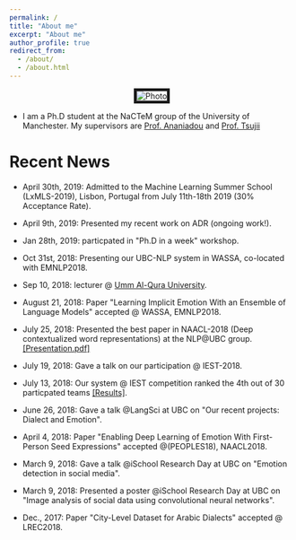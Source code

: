 ```yaml
---
permalink: /
title: "About me"
excerpt: "About me"
author_profile: true
redirect_from: 
  - /about/
  - /about.html
---
```


<p align="center">
  <img src="https://github.com/hasanhuz/halhuzali.github.io/blob/master/files/has_emnlp2018.PNG?raw=true" alt="Photo" border="5"/> 
</p>

* I am a Ph.D student at the NaCTeM group of the University of Manchester. My supervisors are [Prof. Ananiadou](http://www.nactem.ac.uk/staff/sophia.ananiadou/) and [Prof. Tsujii](http://www.nactem.ac.uk/profile.php?member=jtsujii)  

# Recent News
* April 30th, 2019: Admitted to the Machine Learning Summer School (LxMLS-2019), Lisbon, Portugal from July 11th-18th 2019 (30% Acceptance Rate).
* April 9th, 2019: Presented my recent work on ADR (ongoing work!).
* Jan 28th, 2019: particpated in "Ph.D in a week" workshop.
* Oct 31st, 2018: Presenting our UBC-NLP system in WASSA, co-located with EMNLP2018.
* Sep 10, 2018: lecturer @ [Umm Al-Qura University](https://uqu.edu.sa/en/cis).
* August 21, 2018: Paper "Learning Implicit Emotion With an Ensemble of Language Models" accepted @ WASSA, EMNLP2018.
* July 25, 2018: Presented the best paper in NAACL-2018 (Deep contextualized word representations) at the NLP@UBC group. [[Presentation.pdf]](https://github.com/hasanhuz/hasanhuz.github.io/blob/master/files/Elmo_paper_presentation.pdf)
* July 19, 2018: Gave a talk on our participation @ IEST-2018.
* July 13, 2018: Our system @ IEST competition ranked the 4th out of 30 particpated teams [[Results]](http://implicitemotions.wassa2018.com/results/).
* June 26, 2018: Gave a talk @LangSci at UBC on "Our recent projects: Dialect and Emotion". 
* April 4, 2018: Paper "Enabling Deep Learning of Emotion With First-Person Seed Expressions" accepted @(PEOPLES18), NAACL2018. 

* March 9, 2018: Gave a talk @iSchool Research Day at UBC on "Emotion detection in social media".
* March 9, 2018: Presented a poster @iSchool Research Day at UBC on "Image analysis of social data using convolutional neural networks".
* Dec., 2017: Paper "City-Level Dataset for Arabic Dialects" accepted @ LREC2018.
